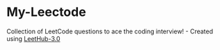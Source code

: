 # My-Leectode
Collection of LeetCode questions to ace the coding interview! - Created using [LeetHub-3.0](https://github.com/raphaelheinz/LeetHub-3.0)
